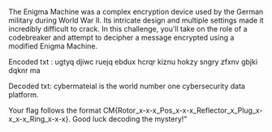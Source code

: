 The Enigma Machine was a complex encryption device used by the German military during World War II. Its intricate design and multiple settings made it incredibly difficult to crack. In this challenge, you'll take on the role of a codebreaker and attempt to decipher a message encrypted using a modified Enigma Machine.

Encoded txt : ugtyq djiwc ruejq ebdux hcrqr kiznu hokzy sngry zfxnv gbjki dqknr ma

Decoded txt: cybermateial is the world number one cybersecurity data platform.

Your flag follows the format CM{Rotor_x-x-x_Pos_x-x-x_Reflector_x_Plug_x-x_x-x_Ring_x-x-x}. Good luck decoding the mystery!"
